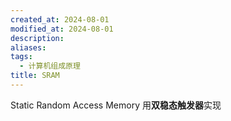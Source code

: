 ```yaml
---
created_at: 2024-08-01
modified_at: 2024-08-01
description: 
aliases: 
tags:
  - 计算机组成原理
title: SRAM
---
```

Static Random Access Memory
用**双稳态触发器**实现